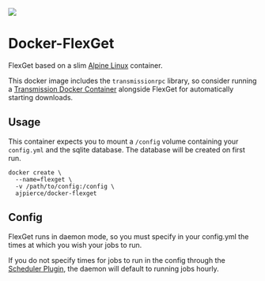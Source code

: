 [![](https://images.microbadger.com/badges/image/ajpierce/docker-flexget.svg)](https://microbadger.com/images/ajpierce/docker-flexget "Get your own image badge on microbadger.com")

# Docker-FlexGet
FlexGet based on a slim [Alpine Linux](https://alpinelinux.org/) container.

This docker image includes the `transmissionrpc` library, so consider running a
[Transmission Docker Container](https://github.com/linuxserver/docker-transmission)
alongside FlexGet for automatically starting downloads.

## Usage
This container expects you to mount a `/config` volume containing your
`config.yml` and the sqlite database. The database will be created on first run.

```
docker create \
  --name=flexget \
  -v /path/to/config:/config \
  ajpierce/docker-flexget
```

## Config
FlexGet runs in daemon mode, so you must specify in your config.yml the times at
which you wish your jobs to run.

If you do not specify times for jobs to run in the config through the [Scheduler Plugin](http://flexget.com/Plugins/Daemon/scheduler),
the daemon will default to running jobs hourly.
